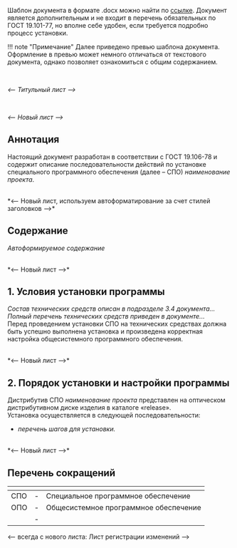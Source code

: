 Шаблон документа в формате .docx можно найти по [ссылке](). Документ является дополнительным и не входит в перечень обязательных по ГОСТ 19.101-77, но вполне себе удобен, если требуется подробно процесс установки.

!!! note "Примечание" 
    Далее приведено превью шаблона документа. Оформление в превью может немного отличаться от текстового документа, однако позволяет ознакомиться с общим содержанием.

<br/>

*<--  Титульный лист  -->*

<br/>

*<--  Новый лист  -->*

## Аннотация
Настоящий документ разработан в соответствии с ГОСТ 19.106-78 и содержит описание последовательности действий по установке специального программного обеспечения (далее – СПО) *наименование проекта*.

<br/>
*<--  Новый лист, используем автоформатирование за счет стилей заголовков -->*

## Содержание
*Автоформируемое содержание*

<br/>
*<--  Новый лист  -->*

## 1. Условия установки программы
*Состав технических средств описан в подразделе 3.4* *документа...*   
*Полный перечень технических средств приведен в* *документе...*   
Перед проведением установки СПО на технических средствах должна быть успешно выполнена установка и произведена корректная настройка общесистемного программного обеспечения.   

<br/>
*<--  Новый лист  -->*

## 2. Порядок установки и настройки программы
Дистрибутив СПО *наименование проекта* представлен на оптическом дистрибутивном диске изделия в каталоге «release».   
Установка осуществляется в следующей последовательности:   
- *перечень шагов для установки.*   

<br/>
*<--  Новый лист  -->*

## Перечень сокращений
| <!-- без заголовка--> | <!-- без заголовка--> | <!-- без заголовка--> |
|:--|:-:|:-|
|СПО|-|Специальное программное обеспечение|
|ОПО|-|Общесистемное программное обеспечение|
||-||

<--  всегда с нового листа: Лист регистрации изменений -->